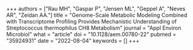 +++
authors = ["Rau MH", "Gaspar P", "Jensen ML", "Geppel A", "Neves AR", "Zeidan AA."]
title = "Genome-Scale Metabolic Modeling Combined with Transcriptome Profiling Provides Mechanistic Understanding of Streptococcus thermophilus CH8 Metabolism"
journal = "Appl Environ Microbiol"
what = "article"
doi = "10.1128/aem.00780-22"
pubmed = "35924931"
date = "2022-08-04"
keywords = []
+++

